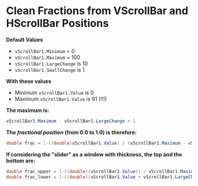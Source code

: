 # Clean Fractions from VScrollBar and HScrollBar Positions

**Default Values**
* `vScrollBar1.Minimum` = 0
* `vScrollBar1.Maximum` = 100
* `vScrollBar1.LargeChange` is 10
* `vScrollBar1.SmallChange` is 1

**With these values**
* Minimum `vScrollBar1.Value` is 0
* Maximum `vScrollBar1.Value` is 91 (!!!)

**The maximum is:**
```C#
vScrollBar1.Maximum - vScrollBar1.LargeChange + 1
```

**The _fractional position_ (from 0.0 to 1.0) is therefore:**
```C#
double frac = 1-((double)vScrollBar1.Value) / (vScrollBar1.Maximum - vScrollBar1.LargeChange + 1);
```

**If considering the "slider" as a window with thickness, the top and the bottom are:**
```C#
double frac_upper = 1-((double)(vScrollBar1.Value)) / vScrollBar1.Maximum;
double frac_lower = 1-((double)(vScrollBar1.Value + vScrollBar1.LargeChange - 1)) / vScrollBar1.Maximum;
```
